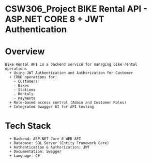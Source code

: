 # CSW306_Project BIKE Rental API - ASP.NET CORE 8 + JWT Authentication
# Overview         
    Bike Rental API is a backend service for managing bike rental operations
      + Using JWT Authentication and Authorization for Customer
      + CRUD operations for:
        - Customers
        - Bikes
        - Stations
        - Rentals
        - Payments
      + Role-based access control (Admin and Customer Roles)
      + Integrated Swagger UI for API testing
# Tech Stack
      + Backend: ASP.NET Core 8 WEB API
      + Database: SQL Server (Entity Framework Core)
      + Authentication & Authorization: JWT
      + Documentation: Swagger
      + Language: C#


